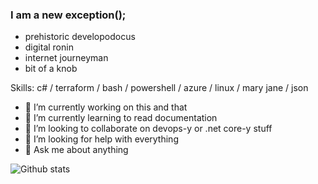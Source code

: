 ### I am a new exception();

* prehistoric developodocus
* digital ronin
* internet journeyman
* bit of a knob

Skills: c# / terraform / bash / powershell / azure / linux / mary jane / json

- 🔭 I’m currently working on this and that 
- 🌱 I’m currently learning to read documentation 
- 👯 I’m looking to collaborate on devops-y or .net core-y stuff 
- 🤔 I’m looking for help with everything 
- 💬 Ask me about anything 

![Github stats](https://github-readme-stats.vercel.app/api?username=klagan&show_icons=true) 


<!--
[<img src='https://cdn.jsdelivr.net/npm/simple-icons@3.0.1/icons/github.svg' alt='github' height='40'>](https://github.com/klagan)  [<img src='https://cdn.jsdelivr.net/npm/simple-icons@3.0.1/icons/dev-dot-to.svg' alt='dev' height='40'>](https://dev.to/klagan)  [<img src='https://cdn.jsdelivr.net/npm/simple-icons@3.0.1/icons/linkedin.svg' alt='linkedin' height='40'>](https://www.linkedin.com/in/k.lagan/)  [<img src='https://cdn.jsdelivr.net/npm/simple-icons@3.0.1/icons/twitter.svg' alt='twitter' height='40'>](https://twitter.com/kamlagan)  [<img src='https://cdn.jsdelivr.net/npm/simple-icons@3.0.1/icons/stackoverflow.svg' alt='stackoverflow' height='40'>](klagan)  

![Github stats](https://github-readme-stats.vercel.app/api?username=klagan&show_icons=true)![Profile views](https://gpvc.arturio.dev/klagan)  

**klagan/klagan** is a ✨ _special_ ✨ repository because its `README.md` (this file) appears on your GitHub profile.

Here are some ideas to get you started:

- 🔭 I’m currently working on ...
- 🌱 I’m currently learning ...
- 👯 I’m looking to collaborate on ...
- 🤔 I’m looking for help with ...
- 💬 Ask me about ...
- 📫 How to reach me: ...
- 😄 Pronouns: ...
- ⚡ Fun fact: ...
-->
